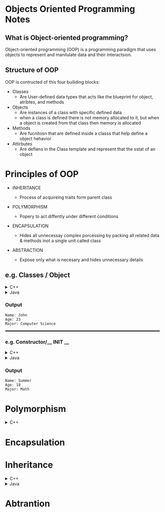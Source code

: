
# Objects Oriented Programming Notes 

## What is Object-oriented programming? 
Object-oriented programming (OOP) is a programming paradigm that uses objects to represent and manilulate data and their interactsion. 

## Structure of OOP
OOP is contructed of this four builiding blocks:
- Classes
  - Are User-defined data types that acts like the blueprint for object, atribtes, and methods
- Objects
  - Are instances of a class with specific defined data
  - when a class is defined there is not memory allocated to it, but when a object is created from that class then memory is allocated
- Methods
  - Are fucnitosn that are defined inside a classs that help define a object hehavior
- Attirbutes
  - Are defiens in the Class template and represent that the sstat of an object

# Principles of OOP
- INHERITANCE 
  - Process of acquireing traits form parent class 

- POLYMORPHISM 
  - Popery to act diffently under different conditions 

-  ENCAPSULATION 
   - Hides all unnecessay complex porcessing by packing all related data & methods inot a single unit called class 

-  ABSTRACTION 
   - Expose only what is necesary and hides unnecessary details


e.g. Classes / Object 
---

<details>
    <summary>C++</summary>

```C++
#include <iostream>
#include <string.h>

using namespace std;

class Person {                                  // The class
    public:                                     // Access specifieir
        string name;                            // Attributes
        string major;
        int age;
    
    void print_person_info(){                   // Method  inseid the class
        cout << "Name: " << name << endl;
        cout << "Age: " << age << endl;
        cout << "Major: " << major << endl;
    }
};

// void Person::print_person_info();            // Method define outside the class

int main(int argc, char **argv){
    Person p1;                                  // Object  of the class

    p1.age = 23;                                //Access attributes
    p1.major = "Computer Science";
    p1.name = "John";

    p1.print_person_info();

    return 0;
}
```
</details>


<details>
    <summary>Java</summary>
  
```java
class Person {
    String name;
    String major;
    int age;

    void print_info(){
        System.out.println("Name : " + name);
        System.out.println("Age : " + age);
        System.out.println("Major : " + major);
    }

    public static void main(String[] args){
        Person p1 = new Person();
        p1.name = "John";
        p1.age = 23;
        p1.major = "Computer Science";
        p1.print_info();
    }
}
```
</details>

### Output
```
Name: John
Age: 23
Major: Computer Science
```
    
<hr style="border:2px solid gray">

### e.g. Constructor/**__ INIT __**
<details>
    <summary>C++</summary>

```C++
#include <iostream>
#include <string.h>

using namespace std;

class Person {
    public:
        string name;
        string major;
        int age;

        // Constructor with parameteres
        Person(string init_name, int init_age, string init_major){
            name = init_name;
            age = init_age;
            major = init_major;
        }
    }
    
    void print_person_info(){           // Method
        cout << "Name: " << name << endl;
        cout << "Age: " << age << endl;
        cout << "Major: " << major << endl;
    }
};

int main(int argc, char **argv){

    Person p1("Summer", 18, "Math"); // Create Person Object and call constructore
    p1.print_person_info();         // print info

    return 0;
}
```
</details>


<details>
    <summary>Java</summary>
  
```java
class Person {
    String name;
    String major;
    int age;

    Person(String name, int age, String major){
    	this.name = name;
    	this.major = major;
        this.age = age;
    }

    void print_info(){
        System.out.println("Name : " + name);
        System.out.println("Age : " + age);
        System.out.println("Major : " + major);
    }

    public static void main(String[] args){
        Person p1 = new Person("Summer", 18, "Math");
        p1.print_info();
    }
}
```
</details>

### Output
```
Name: Summer
Age: 18
Major: Math
```
# Polymorphism
<details>
    <summary>C++</summary>

```C++
#include <iostream>
#include <string.h>

using namespace std;

class Person {
    public:
        string name;
        string major;
        int age;

        // Constructor with parameteres
        Person(string init_name, int init_age, string init_major){
            name = init_name;
            age = init_age;
            major = init_major;
        }
    }
    
    void print_person_info(){           // Method
        cout << "Name: " << name << endl;
        cout << "Age: " << age << endl;
        cout << "Major: " << major << endl;
    }
};

int main(int argc, char **argv){

    Person p1("Summer", 18, "Math"); // Create Person Object and call constructore
    p1.print_person_info();         // print info

    return 0;
}
```
</details>

# Encapsulation

# Inheritance
<details>
    <summary>C++</summary>

```C++
#include <iostream>
#include <string>

using namespace std;

class Animal {                                  // The class
    public:
        string animal_name;
        string environment;
        double age;
        string food; 
        int num_of_legs;

    Animal(string animal_name){
        this->animal_name = animal_name;
    }

    void print_food(){
        cout << animal_name << " likes to eat: " << food << endl;
    }

    void print_lifespan(){
        cout << "The life span of a " << animal_name << " is: " << age << endl;

    }

    void print_living_environment(){
        cout << animal_name << " love to live in " << environment << " environment" << endl;
    }
};

class Mammals : public Animal {
    public:
        string type;
    
    Mammals(string animal_name, string type) : Animal(animal_name){
        this->type = type; 
    }
    
    void print_fur_or_hair(){
        cout << animal_name << " has " << type << endl;
    }

    void print_blood(){
        cout << animal_name << " has warn blood" << endl;
    }

    void print_milk(){
        cout << animal_name << " drinks Milk" << endl;
    }
};

class Reptiles : public Animal {
    public:
        Reptiles(string animal_name) : Animal(animal_name){}

    void print_blood(){
        cout << animal_name << " has cold blood" << endl;
    }

    void print_scales(){
        cout << animal_name << " has scales" << endl;
    }
};

class Amphibians  : public Animal {
    public:
        int legs;
    
    Amphibians (string animal_name, int legs) : Animal(animal_name){
        this->legs = legs; 
    }

    void print_blood_type(){
        cout << animal_name << " has cold blood" << endl;
    }
    
    void print_legs(){
        cout << animal_name << " have " << legs << " legs" << endl;
    }
};

int main(int argc, char **argv){

    Mammals lion("Lion", "fur");
    lion.food = "meat";
    lion.age = 15;
    lion.environment = "grasslands";

    lion.print_food();
    lion.print_lifespan();
    lion.print_living_environment();
    lion.print_fur_or_hair();
    lion.print_blood();
    lion.print_milk();
    
    printf("\n");

    Reptiles snake("Snake");
    snake.food = "rodents";
    snake.age = 25;
    snake.environment = "desert";

    snake.print_food();
    snake.print_lifespan();
    snake.print_living_environment();
    snake.print_blood();
    snake.print_scales();

    printf("\n");

    Amphibians frog("Frog", 4);
    frog.food = "insects";
    frog.age = 11;
    frog.environment = "pond";

    frog.print_food();
    frog.print_lifespan();
    frog.print_living_environment();
    frog.print_blood_type();
    frog.print_legs();
    printf("\n");
    return 0;
    
}
```
</details>


<details>
    <summary>Java</summary>
  
```java
public class Animal {
    public String animal_name;
    public String environment;
    public double age;
    public String food;
    public int num_of_legs;

    public Animal(String animal_name) {
        this.animal_name = animal_name;
    }

    public void print_food() {
        System.out.println(animal_name + " likes to eat: " + food);
    }

    public void print_lifespan() {
        System.out.println("The life span of a " + animal_name + " is: " + age);
    }

    public void print_living_environment() {
        System.out.println(animal_name + " loves to live in " + environment + " environment");
    }
}

public class Mammals extends Animal {
    public String type;

    public Mammals(String animal_name, String type) {
        super(animal_name);
        this.type = type;
    }

    public void print_fur_or_hair() {
        System.out.println(animal_name + " has " + type);
    }

    public void print_blood() {
        System.out.println(animal_name + " has warm blood");
    }

    public void print_milk() {
        System.out.println(animal_name + " drinks Milk");
    }
}

public class Reptiles extends Animal {
    public Reptiles(String animal_name) {
        super(animal_name);
    }

    public void print_blood() {
        System.out.println(animal_name + " has cold blood");
    }

    public void print_scales() {
        System.out.println(animal_name + " has scales");
    }
}

public class Amphibians extends Animal {
    public int legs;

    public Amphibians(String animal_name, int legs) {
        super(animal_name);
        this.legs = legs;
    }

    public void print_blood_type() {
        System.out.println(animal_name + " has cold blood");
    }

    public void print_legs() {
        System.out.println(animal_name + " have " + legs + " legs");
    }
}

public class Main {
    public static void main(String[] args) {
        Mammals lion = new Mammals("Lion", "fur");
        lion.food = "meat";
        lion.age = 15;
        lion.environment = "grasslands";

        lion.print_food();
        lion.print_lifespan();
        lion.print_living_environment();
        lion.print_fur_or_hair();
        lion.print_blood();
        lion.print_milk();

        System.out.println();

        Reptiles snake = new Reptiles("Snake");
        snake.food = "rodents";
        snake.age = 25;
        snake.environment = "desert";

        snake.print_food();
        snake.print_lifespan();
        snake.print_living_environment();
        snake.print_blood();
        snake.print_scales();

        System.out.println();

        Amphibians frog = new Amphibians("Frog", 4);
        frog.food = "insects";
        frog.age = 11;
        frog.environment = "pond";

        frog.print_food();
        frog.print_lifespan();
        frog.print_living_environment();
        frog.print_blood_type();
        frog.print_legs();
    }
}

```
</details>






# Abtrantion